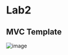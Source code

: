 # Lab2
## MVC Template


![image](https://user-images.githubusercontent.com/105476685/204539747-1274828b-08a3-4fd1-9bc5-06bd165d98df.png)
